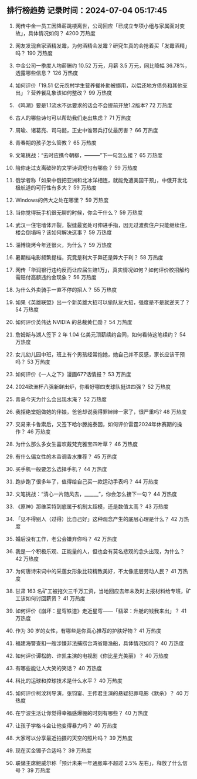 
## 排行榜趋势 记录时间：2024-07-04 05:17:45
  
  1. 网传中金一员工因降薪跳楼离世，公司回应「已成立专项小组与家属面对变故」，具体情况如何？ 4200 万热度
    
  2. 网友发现自家酒精发霉，为何酒精会发霉？研究生真的会抢着买「发霉酒精」吗？ 190 万热度
    
  3. 中金公司一季度人均薪酬约 10.52 万元，月薪 3.5 万元，同比降幅 36.78%，透露哪些信息？ 126 万热度
    
  4. 如何评价「19.51 亿元农村学生营养餐补助被挪用，以偿还地方债务和其他支出」？营养餐乱象该如何整改？ 99 万热度
    
  5. 《鸣潮》要是1.1流水不达要求的话会不会提前开放1.2版本? 72 万热度
    
  6. 古人的哪些诗句可以帮助我们走出焦虑？ 71 万热度
    
  7. 周瑜、诸葛亮、司马懿，正史中谁带兵打仗最厉害？ 66 万热度
    
  8. 青春期的孩子怎么管教？ 65 万热度
    
  9. 文笔挑战：“去时应携今朝柳，———”下一句怎么接？ 65 万热度
    
  10. 陪你走过支离破碎的文学诗词短句有哪些？ 59 万热度
    
  11. 俄学者称「如果中俄把亚洲和北冰洋相连，就能免遭美国干预」，中俄开发北极航道的可行性有多大？ 59 万热度
    
  12. Windows的伟大之处在哪里？ 59 万热度
    
  13. 当你觉得玩手机很无聊的时候，你会干什么？ 59 万热度
    
  14. 武汉一住宅墙体开裂，裂缝最宽处可伸进手指，因无过渡费住户只能继续住，楼会倒塌吗？该如何解决这事？ 59 万热度
    
  15. 淄博烧烤今年还很火，为什么？ 59 万热度
    
  16. 暑期档电影频繁提档，究竟是利大于弊还是弊大于利？ 58 万热度
    
  17. 网传「华润银行违约反而让应届生赔1万」，真实情况如何？如何评价校招解约需赔付高额违约金现象？ 56 万热度
    
  18. 为什么外卖骑手一直不停的招人？ 55 万热度
    
  19. 如果《英雄联盟》出一个新英雄大招可以偷队友大招，强度是不是就逆天了？ 54 万热度
    
  20. 如何评价英伟达 NVIDIA 的总裁黄仁勋？ 54 万热度
    
  21. 詹姆斯与湖人签下 2 年 1.04 亿美元顶薪续约合同，如何看待这笔续约？ 54 万热度
    
  22. 女儿幼儿园中班，班上有个男孩经常抱她，她自己并不反感，家长应该干预吗？ 53 万热度
    
  23. 如何评价《一人之下》漫画677话情报？ 53 万热度
    
  24. 2024欧洲杯八强新鲜出炉，你看好哪四支球队挺进四强？ 52 万热度
    
  25. 青岛今天为什么会出现水淹？ 52 万热度
    
  26. 我拒绝堂姐做她的伴娘，爸爸却说我得罪婶婶一家了，很严重吗? 48 万热度
    
  27. 交易来卡鲁索后，又签下哈尔滕施泰因，如何评价雷霆2024年休赛期的操作？ 46 万热度
    
  28. 为什么那么多女生喜欢戴梵克雅宝四叶草？ 46 万热度
    
  29. 有什么偏女性的木香调香水推荐？ 45 万热度
    
  30. 买手机一般要怎么选择手机？ 44 万热度
    
  31. 跑步跑了很多年了，值得给自己买一款运动手表吗？ 44 万热度
    
  32. 文笔挑战：“清心一片随风去，______”，你会怎么接下一句？ 44 万热度
    
  33. 《原神》那维莱特到底属于机制太超模，还是数值太高？ 43 万热度
    
  34. 「见不得别人（过得）比自己好」这种观念产生的底层心理是什么？ 42 万热度
    
  35. 婚后没有工作，老公会嫌弃你吗？ 42 万热度
    
  36. 我是一个积极乐观、正能量的人，但也会有莫名悲观的念头出现，为什么？ 42 万热度
    
  37. 为何唐诗宋词中的采莲女形象比较精致美好，不太像底层劳动人民？ 41 万热度
    
  38. 甘肃 163 名矿工被拖欠三千万工资，当地回应去年未及时上报材料给专班，矿工该如何讨回薪资？ 41 万热度
    
  39. 如何评价《崩坏：星穹铁道》走近星穹——「翡翠：升舱的钱我来出」？ 41 万热度
    
  40. 作为 30 岁的女性，有哪些是你真心推荐的护肤好物？ 41 万热度
    
  41. 福建海警查扣一艘涉嫌非法捕捞台湾省籍渔船，具体情况如何？ 40 万热度
    
  42. 如何评价谭松韵、许凯主演的电视剧《你比星光美丽》？ 40 万热度
    
  43. 有哪些能让人大笑的笑话？ 40 万热度
    
  44. 科比的运球和控球技术是什么水平？ 40 万热度
    
  45. 如何评价柯汶利导演，张钧甯、王传君主演的悬疑犯罪电影《默杀》？ 40 万热度
    
  46. 在宁波生活让你觉得幸福感爆棚的时刻有哪些？ 40 万热度
    
  47. 让孩子学格斗会让他变得暴力吗？ 40 万热度
    
  48. 大家可以分享最近拍摄的天空的照片吗？ 39 万热度
    
  49. 现在买金镯子合适吗？ 39 万热度
    
  50. 联储主席鲍威尔称「预计未来一年通胀率不超过 2.5% 左右」，释放了什么信号？ 39 万热度
    